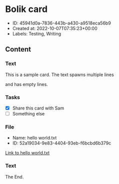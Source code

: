 # Bolik card

* ID: 45941d0a-7836-443b-a430-a9518eca56b9
* Created at: 2022-10-07T07:35:23+00:00
* Labels: Testing, Writing

## Content

### Text

This is a sample card.
The text spawns multiple lines

and has empty lines.

### Tasks

* [x] Share this card with Sam
* [ ] Something else

### File

* Name: hello world.txt
* ID: 52a19034-9e83-4404-93eb-f6bcbd6b379c

[Link to hello world.txt](./Files/hello%20world%20%28version%202460e6%29%2Etxt)

### Text

The End.

